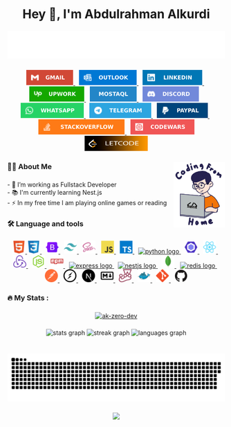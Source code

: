 <h1 align="center">Hey 👋, I'm Abdulrahman Alkurdi</h1>

###

<div align="center">
  <img
      src="./images/title/fullstack-developer.svg"
      alt="Typing SVG"
  />
</div>

###

<div align="center">
  <a href="mailto:AK-ZeRo@outlook.com"
    ><img src="./images/profile/gmail.svg" height="35" alt="gmail logo" />
  </a>
 <img width="5" />
  <a href="mailto:AK-ZeRo@outlook.com"
    ><img
      src="./images/profile/outlook.svg"
      height="35"
      alt="microsoft-outlook logo"
    />
  </a>
 <img width="5" />
  <a
    href="https://www.linkedin.com/in/ak-zero/"
    target="_blank"
    rel="noopener noreferrer"
    ><img src="./images/profile/linkedin.svg" height="35" alt="linkedin logo" />
  </a>
 <img width="5" />
  <a
    href="https://www.upwork.com/freelancers/~01b43b0a08fe7e1b4d"
    target="_blank"
    rel="noopener noreferrer"
    ><img src="./images/profile/upwork.svg" height="35" alt="linkedin logo" />
  </a>
 <img width="5" />
  <a
    href="https://mostaql.com/u/AkZeRo"
    target="_blank"
    rel="noopener noreferrer"
    ><img src="./images/profile/mostaql.svg" height="35" alt="linkedin logo" />
  </a>
 <img width="5" />
  <a
    href="https://discordapp.com/users/akzero"
    target="_blank"
    rel="noopener noreferrer"
    ><img src="./images/profile/discord.svg" height="35" alt="discord logo"
  /></a>
 <img width="5" />
  <a
    href="https://wa.me/+201224620279"
    target="_blank"
    rel="noopener noreferrer"
    ><img src="./images/profile/whatsapp.svg" height="35" alt="whatsapp logo" />
  </a>
 <img width="5" />
  <a href="https://t.me/AkZeRo_Dev" target="_blank" rel="noopener noreferrer"
    ><img src="./images/profile/telegram.svg" height="35" alt="telegram logo" />
  </a>
 <img width="5" />
  <a href="http://paypal.me/akzeroHQ" target="_blank" rel="noopener noreferrer"
    ><img src="./images/profile/paypal.svg" height="35" alt="paypal logo" />
  </a>
 <img width="5" />
  <a
    href="https://stackoverflow.com/users/21896174/abdulrahman-alkurdi?tab=profile"
    target="_blank"
    rel="noopener noreferrer"
    ><img
      src="./images/profile/stack-overflow.svg"
      height="35"
      alt="stackoverflow logo"
    />
  </a>
 <img width="5" />
  <a
    href="https://www.codewars.com/users/Ak-ZeRo"
    target="_blank"
    rel="noopener noreferrer"
    ><img
      src="./images/profile/code-wars.svg"
      height="35"
      alt="codewars logo"
    />
  </a>
  <a
    href="https://leetcode.com/u/akzero-dev/"
    target="_blank"
    rel="noopener noreferrer"
    ><img
      src="./images/profile/letcode.svg"
      height="35"
      alt="letcode logo"
    />
  </a>
</div>

###

<img align="right" height="150" src="./images/coding/Coding-From-Home.gif" />

###

<h3 align="left">👩‍💻 About Me</h3>

###

<p align="left">
  - 🔭 I’m working as Fullstack Developer <br />- 📚 I'm currently learning
  Nest.js <br />- ⚡ In my free time I am playing online games or reading
</p>

###

<h3 align="left">🛠 Language and tools</h3>

###

<div align="center">
  <a href="https://www.w3.org/html/" target="_blank" rel="noreferrer">
    <img
      src="./images/languages&tools/html5-original.svg"
      height="30"
      alt="html5 logo"
    />
  </a>

  <a href="https://www.w3schools.com/css/" target="_blank" rel="noreferrer">
    <img
      src="./images/languages&tools/css3-original.svg"
      height="30"
      alt="css3 logo"
    />
  </a>

   <img width="5" />
  <a href="https://getbootstrap.com" target="_blank" rel="noreferrer">
    <img
      src="./images/languages&tools/bootstrap-original.svg"
      height="30"
      alt="bootstrap logo"
    />
  </a>

   <img width="5" />
  <a href="https://tailwindcss.com/" target="_blank" rel="noreferrer">
    <img
      src="./images/languages&tools/tailwindcss-icon.svg"
      height="30"
      alt="tailwindcss logo"
    />
  </a>

   <img width="5" />
  <a href="https://sass-lang.com" target="_blank" rel="noreferrer">
    <img
      src="./images/languages&tools/sass-original.svg"
      height="30"
      alt="sass logo"
    />
  </a>

   <img width="5" />
  <a
    href="https://developer.mozilla.org/en-US/docs/Web/JavaScript"
    target="_blank"
    rel="noreferrer"
  >
    <img
      src="./images/languages&tools/javascript-original.svg"
      height="30"
      alt="javascript logo"
    />
  </a>

   <img width="5" />
  <a href="https://www.typescriptlang.org/" target="_blank" rel="noreferrer">
    <img
      src="./images/languages&tools/typescript-original.svg"
      height="30"
      alt="typescript logo"
    />
  </a>

  <img width="5" />
  <a href="https://www.python.org/" target="_blank" rel="noreferrer">
    <img src="https://cdn.jsdelivr.net/gh/devicons/devicon/icons/python/python-original.svg" height="40" alt="python logo"  />
  </a>

   <img width="5" />
  <a href="https://eslint.org/" target="_blank" rel="noreferrer">
    <img
      src="./images/languages&tools/eslint-original.svg"
      height="30"
      alt="eslint logo"
    />
  </a>

   <img width="5" />
  <a href="https://reactjs.org/" target="_blank" rel="noreferrer">
    <img
      src="./images/languages&tools/react-original.svg"
      height="30"
      alt="react logo"
    />
  </a>

   <img width="5" />
  <a href="https://redux.js.org" target="_blank" rel="noreferrer">
    <img
      src="./images/languages&tools/redux-original.svg"
      height="30"
      alt="redux logo"
    />
  </a>

   <img width="5" />
  <a href="https://nodejs.org" target="_blank" rel="noreferrer">
    <img
      src="./images/languages&tools/nodejs-original.svg"
      height="30"
      1
      alt="nodejs logo"
    />
  </a>

   <img width="5" />
  <a href="https://www.npmjs.com/" target="_blank" rel="noreferrer">
    <img
      src="./images/languages&tools/npm-original-wordmark.svg"
      height="30"
      alt="npm logo"
    />
  </a>

   <img width="5" />
  <a href="https://expressjs.com/" target="_blank" rel="noreferrer">
    <img
      src="https://cdn.jsdelivr.net/gh/devicons/devicon/icons/express/express-original.svg"
      height="30"
      alt="express logo"
    />
  </a>

  <img width="5" />
  <a href="https://nestjs.com/" target="_blank" rel="noreferrer">
    <img src="https://nestjs.com/logo-small-gradient.76616405.svg" height="40" alt="nestjs logo"  />
  </a>

  <!-- <img width="5" />
  <a href="https://www.djangoproject.com/" target="_blank" rel="noreferrer">
    <img src="https://cdn.jsdelivr.net/gh/devicons/devicon/icons/django/django-plain.svg" height="40" alt="django logo"  />
  </a> -->

   <img width="5" />
  <a href="https://www.mongodb.com/" target="_blank" rel="noreferrer">
    <img
      src="./images/languages&tools/mongodb-original.svg"
      height="30"
      alt="mongodb logo"
    />
  </a>

  <img width="5" />
  <a href="https://redis.io/" target="_blank" rel="noreferrer">
    <img src="https://cdn.jsdelivr.net/gh/devicons/devicon/icons/redis/redis-original.svg" height="40" alt="redis logo"  />
  </a>

   <img width="5" />
  <a href="https://postman.com" target="_blank" rel="noreferrer">
    <img
      src="./images/languages&tools/getpostman-icon.svg"
      height="30"
      alt="postman logo"
    />
  </a>

   <img width="5" />
  <a href="https://socket.io/" target="_blank" rel="noreferrer">
    <img
      src="./images/languages&tools/socketio-original.svg"
      height="30"
      alt="socketio logo"
    />
  </a>

   <img width="5" />
  <a href="https://nextjs.org/" target="_blank" rel="noreferrer">
    <img
      src="./images/languages&tools/nextjs-original.svg"
      height="30"
      alt="nextjs logo"
    />
  </a>

   <img width="5" />
  <a href="https://www.markdownguide.org/" target="_blank" rel="noreferrer">
    <img
      src="./images/languages&tools/markdown-original.svg"
      height="30"
      alt="markdown logo"
    />
  </a>

   <img width="5" />
  <a href="https://jestjs.io" target="_blank" rel="noreferrer">
    <img
      src="./images/languages&tools/jest-plain.svg"
      height="30"
      alt="jest logo"
    />
  </a>

   <img width="5" />
  <a href="https://www.docker.com/" target="_blank" rel="noreferrer">
    <img
      src="./images/languages&tools/docker-original.svg"
      height="30"
      alt="docker logo"
    />
  </a>

   <img width="5" />
  <a href="https://git-scm.com/" target="_blank" rel="noreferrer">
    <img
      src="./images/languages&tools/git-original.svg"
      height="30"
      alt="git logo"
    />
  </a>

   <img width="5" />
  <a href="https://github.com/" target="_blank" rel="noreferrer">
    <img
      src="./images/languages&tools/github-original.svg"
      height="30"
      alt="github logo"
    />
  </a>
</div>

###

<h3 align="left">🔥 My Stats :</h3>

###

<p align="center">
  <a href="https://github.com/ryo-ma/github-profile-trophy"
    ><img
      src="https://github-profile-trophy.vercel.app/?username=ak-zero-dev&theme=dracula"
      alt="ak-zero-dev"
  /></a>
</p>

###

<div align="center">
  <img
    src="https://github-readme-stats.vercel.app/api?username=Ak-ZeRo-Dev&hide_title=false&show_icons=true&disable_animations=false&theme=dracula&locale=en&hide_border=false"
    height="150"
    alt="stats graph"
  />
  <img
    src="https://streak-stats.demolab.com?user=Ak-ZeRo-Dev&locale=en&mode=daily&theme=dracula&hide_border=false&border_radius=5"
    height="150"
    alt="streak graph"
  />
  <img
    src="https://github-readme-stats.vercel.app/api/top-langs?username=Ak-ZeRo-Dev&locale=en&hide_title=false&layout=compact&card_width=320&langs_count=5&theme=dracula&hide_border=false"
    height="150"
    alt="languages graph"
  />
</div>

###

<br clear="both" />

<div align="center">
  <img
    src="https://github.com/Ak-ZeRo-Dev/Ak-ZeRo-Dev/blob/output/github-contribution-grid-snake-dark.svg"
    alt="Snake animation"
  />
</div>

###

<div align="center">
  <img src="https://profile-counter.glitch.me/Ak-ZeRo-Dev/count.svg?" />
</div>

###
